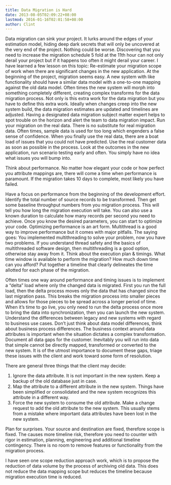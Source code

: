 ```yaml
---
title: Data Migration is Hard
date: 2013-08-05T02:09:22+08:00
lastmod: 2016-01-16T02:01:58+08:00
author: Clint
---
```


Data migration can sink your project. It lurks around the edges of your estimation model, hiding deep dark secrets that will only be uncovered at the very end of the project. Nothing could be worse. Discovering that you need to increase the migration schedule 5 fold at the 11th hour can not only derail your project but if it happens too often it might derail your career.
I have learned a few lesson on this topic:
Re-estimate your migration scope of work when there are significant changes in the new application. At the beginning of the project, migration seems easy. A new system with like functionality should have a similar data model with a one-to-one mapping against the old data model.
Often times the new system will morph into something completely different, creating complex transforms for the data migration process. Not only is this extra work for the data migration but you have to define this extra work.
Ideally when changes creep into the new system build, the data migration estimates are updated and timelines are adjusted. Having a designated data migration subject matter expert helps to spot trouble on the horizon and alert the team to data migration impact.
Run your migration on the real data. There is no substitute for real migration data. Often times, sample data is used for too long which engenders a false sense of confidence. When you finally use the real data, there are a boat load of issues that you could not have predicted.
Use the real customer data as soon as possible in the process. Look at the outcomes in the new application, run scenario testing early and often. You simply have no idea what issues you will bump into.


Think about performance. No matter how elegant your code or how perfect you attribute mappings are, there will come a time when performance is paramount. If the migration takes 10 days to complete, most likely you have failed.

Have a focus on performance from the beginning of the development effort. Identify the total number of source records to be transformed. Then get some baseline throughput numbers from you migration process. This will tell you how long the migration execution will take. You can also use a known duration to calculate how many records per second you need to achieve.
Once you know the desired parameters, you can start to optimize your code. Optimizing performance is an art form.
Multithread is a good way to improve performance but it comes with major pitfalls. The saying goes: You implemented multithreading to solve your problem, now you have two problems. If you understand thread safety and the basics of multithreaded software design, then multithreading is a good option, otherwise stay away from it.
Think about the execution plan & timings. What time window is available to perform the migration? How much down time can you afford? Put together a timeline that clearly delineates the time allotted for each phase of the migration.

Often times one way around performance and timing issues is to implement a “delta” load where only the changed data is migrated. First you run the full load, then the delta process moves only the data that has changed since the last migration pass. This breaks the migration process into smaller pieces and allows for those pieces to be spread across a longer period of time. When it’s time to go live, you only need to run the delta process once more to bring the data into synchronization, then you can launch the new system.
Understand the differences between legacy and new systems with regard to business use cases. Don’t just think about data model differences, think about business process differences. The business context around data attributes is important when the situation dictates a complex transformation.
Document all data gaps for the customer. Inevitably you will run into data that simple cannot be directly mapped, transformed or converted to the new system. It is of the utmost importance to document these gaps, triage these issues with the client and work toward some form of resolution.

There are general three things that the client may decide:
1. Ignore the data attribute. It is not important in the new system. Keep a backup of the old database just in case.
2. Map the attribute to a different attribute in the new system. Things have been simplified or consolidated and the new system recognizes this attribute in a different way.
3. Force the new system to consume the old attribute. Make a change request to add the old attribute to the new system. This usually stems from a mistake where important data attributes have been lost in the new system.

Plan for surprises. Your source and destination are fixed, therefore scope is fixed. The causes more timeline risk, therefore you need to counter with rigor in estimation, planning, engineering and additional timeline contingency. There is no room to remove features or functionality from the migration process.

I have seen one scope reduction approach work, which is to propose the reduction of data volume by the process of archiving old data. This does not reduce the data mapping scope but reduces the timeline because migration execution time is reduced.
